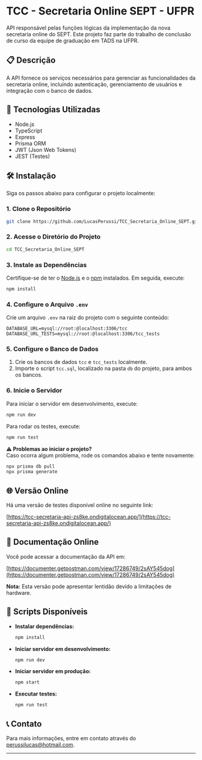 
# TCC - Secretaria Online SEPT - UFPR

API responsável pelas funções lógicas da implementação da nova secretaria online do SEPT. Este projeto faz parte do trabalho de conclusão de curso da equipe de graduação em TADS na UFPR.

## 📋 Descrição

A API fornece os serviços necessários para gerenciar as funcionalidades da secretaria online, incluindo autenticação, gerenciamento de usuários e integração com o banco de dados.

## 🚀 Tecnologias Utilizadas

- Node.js
- TypeScript
- Express
- Prisma ORM
- JWT (Json Web Tokens)
- JEST (Testes)

## 🛠️ Instalação

Siga os passos abaixo para configurar o projeto localmente:

### 1. Clone o Repositório

```bash
git clone https://github.com/LucasPerussi/TCC_Secretaria_Online_SEPT.git
```

### 2. Acesse o Diretório do Projeto

```bash
cd TCC_Secretaria_Online_SEPT
```

### 3. Instale as Dependências

Certifique-se de ter o [Node.js](https://nodejs.org/) e o [npm](https://www.npmjs.com/) instalados. Em seguida, execute:

```bash
npm install
```

### 4. Configure o Arquivo `.env`

Crie um arquivo `.env` na raiz do projeto com o seguinte conteúdo:

```
DATABASE_URL=mysql://root:@localhost:3306/tcc
DATABASE_URL_TESTS=mysql://root:@localhost:3306/tcc_tests
```

### 5. Configure o Banco de Dados

1. Crie os bancos de dados `tcc` e `tcc_tests` localmente.
2. Importe o script `tcc.sql`, localizado na pasta `db` do projeto, para ambos os bancos.

### 6. Inicie o Servidor

Para iniciar o servidor em desenvolvimento, execute:

```bash
npm run dev
```

Para rodar os testes, execute:

```bash
npm run test
```

**⚠️ Problemas ao iniciar o projeto?**  
Caso ocorra algum problema, rode os comandos abaixo e tente novamente:

```bash
npx prisma db pull
npx prisma generate
```

## 🌐 Versão Online

Há uma versão de testes disponível online no seguinte link:

[https://tcc-secretaria-api-zs8ke.ondigitalocean.app/](https://tcc-secretaria-api-zs8ke.ondigitalocean.app/)

## 📖 Documentação Online

Você pode acessar a documentação da API em:

[https://documenter.getpostman.com/view/17286749/2sAY545dog](https://documenter.getpostman.com/view/17286749/2sAY545dog)

**Nota:** Esta versão pode apresentar lentidão devido a limitações de hardware.

## 🔧 Scripts Disponíveis

- **Instalar dependências:**
  ```bash
  npm install
  ```

- **Iniciar servidor em desenvolvimento:**
  ```bash
  npm run dev
  ```

- **Iniciar servidor em produção:**
  ```bash
  npm start
  ```

- **Executar testes:**
  ```bash
  npm run test
  ```



## 📞 Contato

Para mais informações, entre em contato através do [perussilucas@hotmail.com](mailto:perussilucas@hotmail.com).

---
